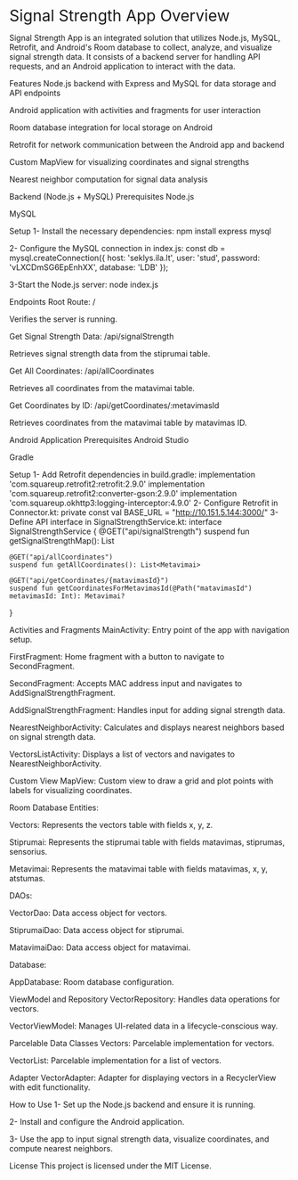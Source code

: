 <span style="font-size: 2em;">Signal Strength App Overview</span>

Signal Strength App is an integrated solution that utilizes Node.js, MySQL, Retrofit, and Android's Room database to collect, analyze, and visualize signal strength data. It consists of a backend server for handling API requests, and an Android application to interact with the data.

Features
Node.js backend with Express and MySQL for data storage and API endpoints

Android application with activities and fragments for user interaction

Room database integration for local storage on Android

Retrofit for network communication between the Android app and backend

Custom MapView for visualizing coordinates and signal strengths

Nearest neighbor computation for signal data analysis

Backend (Node.js + MySQL)
Prerequisites
Node.js

MySQL

Setup
1- Install the necessary dependencies:
     npm install express mysql

2- Configure the MySQL connection in index.js:
  const db = mysql.createConnection({
    host: 'seklys.ila.lt',
    user: 'stud',
    password: 'vLXCDmSG6EpEnhXX',
    database: 'LDB'
});

3-Start the Node.js server:
node index.js

Endpoints
Root Route: /

Verifies the server is running.

Get Signal Strength Data: /api/signalStrength

Retrieves signal strength data from the stiprumai table.

Get All Coordinates: /api/allCoordinates

Retrieves all coordinates from the matavimai table.

Get Coordinates by ID: /api/getCoordinates/:metavimasId

Retrieves coordinates from the matavimai table by matavimas ID.

Android Application
Prerequisites
Android Studio

Gradle

Setup
1- Add Retrofit dependencies in build.gradle:
implementation 'com.squareup.retrofit2:retrofit:2.9.0'
implementation 'com.squareup.retrofit2:converter-gson:2.9.0'
implementation 'com.squareup.okhttp3:logging-interceptor:4.9.0'
2- Configure Retrofit in Connector.kt:
private const val BASE_URL = "http://10.151.5.144:3000/"
3- Define API interface in SignalStrengthService.kt:
interface SignalStrengthService {
    @GET("api/signalStrength")
    suspend fun getSignalStrengthMap(): List<SignalStrengthEntry>

    @GET("api/allCoordinates")
    suspend fun getAllCoordinates(): List<Metavimai>

    @GET("api/getCoordinates/{matavimasId}")
    suspend fun getCoordinatesForMetavimasId(@Path("matavimasId") metavimasId: Int): Metavimai?
}

Activities and Fragments
MainActivity: Entry point of the app with navigation setup.

FirstFragment: Home fragment with a button to navigate to SecondFragment.

SecondFragment: Accepts MAC address input and navigates to AddSignalStrengthFragment.

AddSignalStrengthFragment: Handles input for adding signal strength data.

NearestNeighborActivity: Calculates and displays nearest neighbors based on signal strength data.

VectorsListActivity: Displays a list of vectors and navigates to NearestNeighborActivity.

Custom View
MapView: Custom view to draw a grid and plot points with labels for visualizing coordinates.

Room Database
Entities:

Vectors: Represents the vectors table with fields x, y, z.

Stiprumai: Represents the stiprumai table with fields matavimas, stiprumas, sensorius.

Metavimai: Represents the matavimai table with fields matavimas, x, y, atstumas.

DAOs:

VectorDao: Data access object for vectors.

StiprumaiDao: Data access object for stiprumai.

MatavimaiDao: Data access object for matavimai.

Database:

AppDatabase: Room database configuration.

ViewModel and Repository
VectorRepository: Handles data operations for vectors.

VectorViewModel: Manages UI-related data in a lifecycle-conscious way.

Parcelable Data Classes
Vectors: Parcelable implementation for vectors.

VectorList: Parcelable implementation for a list of vectors.

Adapter
VectorAdapter: Adapter for displaying vectors in a RecyclerView with edit functionality.

How to Use
1- Set up the Node.js backend and ensure it is running.

2- Install and configure the Android application.

3- Use the app to input signal strength data, visualize coordinates, and compute nearest neighbors.

License
This project is licensed under the MIT License.



                                    

